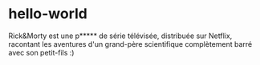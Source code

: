 # hello-world

Rick&Morty est une p***** de série télévisée, distribuée sur Netflix, racontant les aventures d'un grand-père scientifique complètement barré avec son petit-fils :) 
